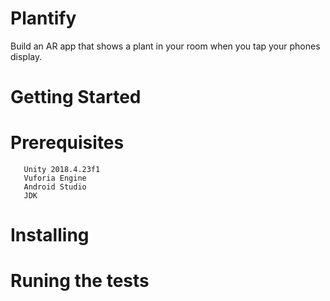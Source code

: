 # Plantify
Build an AR app that shows a plant in your room when you tap your phones display.

   # Getting Started
   # Prerequisites
       Unity 2018.4.23f1
       Vuforia Engine
       Android Studio
       JDK
    
   # Installing
   # Runing the tests
    
    
  
